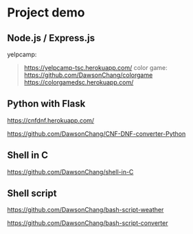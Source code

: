 # Project demo

## Node.js / Express.js
yelpcamp:
> https://yelpcamp-tsc.herokuapp.com/
color game:
> https://github.com/DawsonChang/colorgame
> https://colorgamedsc.herokuapp.com/

## Python with Flask
https://cnfdnf.herokuapp.com/

https://github.com/DawsonChang/CNF-DNF-converter-Python

## Shell in C
https://github.com/DawsonChang/shell-in-C

## Shell script
https://github.com/DawsonChang/bash-script-weather

https://github.com/DawsonChang/bash-script-converter
